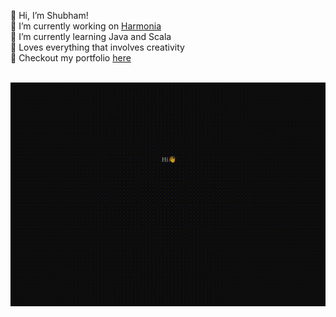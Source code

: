 👋 Hi, I’m Shubham! <br>🔭 I’m currently working on [Harmonia](https://github.com/ShubhamThakur025/Harmonia)<br>🌱 I’m currently learning Java and Scala<br>🤩 Loves everything that involves creativity <br> 🤝 Checkout my portfolio [here](https://suub.netlify.app/) <br/><br/>

![About me!](output.gif)

